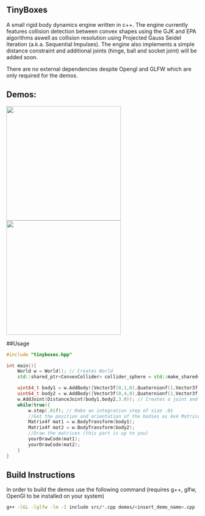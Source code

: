 ## TinyBoxes 
A small rigid body dynamics engine written in c++.
The engine currently features collision detection between convex shapes using the GJK and EPA algorithms aswell as collision resolution using  Projected Gauss Seidel Iteration (a.k.a. Sequential Impulses). The engine also implements a simple distance constraint and additional joints (hinge, ball and socket joint) will be added soon.

There are no external dependencies despite Opengl and GLFW which are only required for the demos.

## Demos:
<img src = "https://i.postimg.cc/d3tPpnZC/Wrecking-Ball-Screenshot.gif" width=300 height=300>
<img src = "https://i.postimg.cc/XJgkTwTS/Driving-Screenshot.gif" width=300 height=300>

##Usage

```c++
#include "tinyboxes.hpp"

int main(){
    World w = World(); // Creates World
    std::shared_ptr<ConvexCollider> collider_sphere = std::make_shared<SphereCollider>(1); // create a Collider for the body

    uint64_t body1 = w.AddBody({Vector3f(0,1,0),Quaternionf(1,Vector3f(0,0,0)),Vector3f(0,0,0),Vector3f(0,0,0), Matrix3f::Identity(),0.0,collider_sphere});//Creates a body and adds it to the world
    uint64_t body2 = w.AddBody({Vector3f(0,4,0),Quaternionf(1,Vector3f(0,0,0)),Vector3f(0,0,0),Vector3f(1,0,0), Matrix3f::Identity(),1.0,collider_sphere});//Creates a second body and adds it to the world
    w.AddJoint(DistanceJoint(body1,body2,3.0)); // Creates a joint and adds it to the world
    while(true){
        w.step(.01f); // Make an integration step of size .01
        //Get the position and orientation of the bodies as 4x4 Matrices
        Matrix4f mat1 = w.BodyTransform(body1);
        Matrix4f mat2 = w.BodyTransform(body2);
        //Draw the matrices (this part is up to you)
        yourDrawCode(mat1);
        yourDrawCode(mat2);
    }
}

``` 

## Build Instructions
In order to build the demos use the following command (requires g++, glfw, OpenGl to be installed on your system)

```bash 
g++ -lGL -lglfw -lm -I include src/*.cpp demos/<insert_demo_name>.cpp -o <insert_demo_name_binary>
``` 



